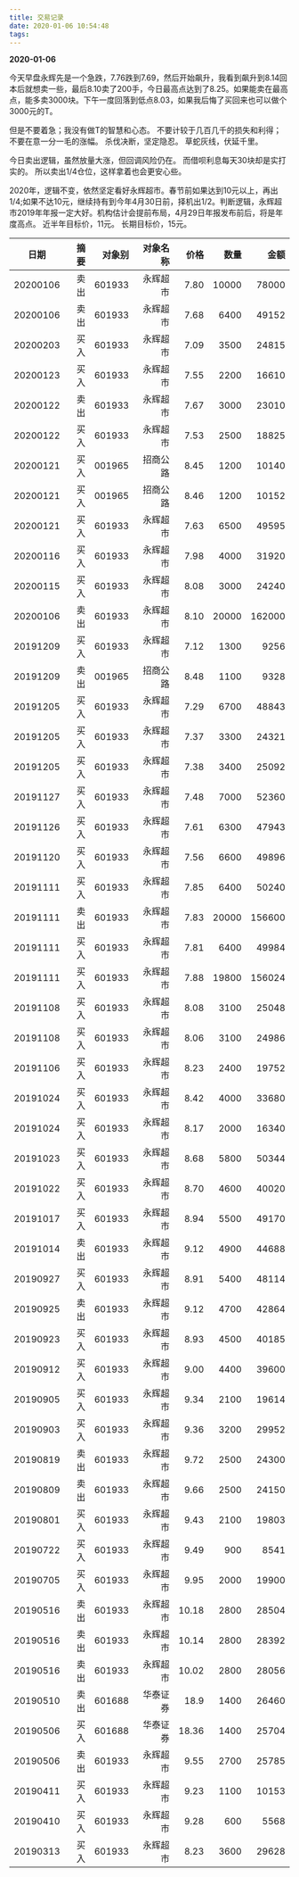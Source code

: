 ```yaml
---
title: 交易记录
date: 2020-01-06 10:54:48
tags:
---
```

**2020-01-06**

今天早盘永辉先是一个急跌，7.76跌到7.69，然后开始飙升，我看到飙升到8.14回本后就想卖一些，最后8.10卖了200手，今日最高点达到了8.25。如果能卖在最高点，能多卖3000块。下午一度回落到低点8.03，如果我后悔了买回来也可以做个3000元的T。

但是不要着急；我没有做T的智慧和心态。
不要计较于几百几千的损失和利得；
不要在意一分一毛的涨幅。
杀伐决断，坚定隐忍。
草蛇灰线，伏延千里。

今日卖出逻辑，虽然放量大涨，但回调风险仍在。
而借呗利息每天30块却是实打实的。
所以卖出1/4仓位，这样拿着也会更安心些。

2020年，逻辑不变，依然坚定看好永辉超市。春节前如果达到10元以上，再出1/4;如果不达10元，继续持有到今年4月30日前，择机出1/2。判断逻辑，永辉超市2019年年报一定大好。机构估计会提前布局，4月29日年报发布前后，将是年度高点。
近半年目标价，11元。
长期目标价，15元。


| 日期 | 摘要 | 对象别 |对象名称 |价格|数量|金额 |
|:----:|----:|----:|----:|----:|----:|----:|
| 20200106| 卖出 | 601933|永辉超市|7.80|10000|78000|
| 20200106| 卖出 | 601933|永辉超市|7.68|6400|49152|
| 20200203| 买入 | 601933|永辉超市|7.09|3500|24815|
| 20200123| 买入 | 601933|永辉超市|7.55|2200|16610|
| 20200122| 卖出 | 601933|永辉超市|7.67|3000|23010|
| 20200122| 买入 | 601933|永辉超市|7.53|2500|18825|
| 20200121| 买入 | 001965|招商公路|8.45|1200|10140|
| 20200121| 买入 | 001965|招商公路|8.46|1200|10152|
| 20200121| 买入 | 601933|永辉超市|7.63|6500|49595|
| 20200116| 买入 | 601933|永辉超市|7.98|4000|31920|
| 20200115| 买入 | 601933|永辉超市|8.08|3000|24240|
| 20200106| 卖出 | 601933|永辉超市|8.10|20000|162000|
| 20191209| 买入 | 601933|永辉超市|7.12|1300|9256|
| 20191209| 卖出 | 001965|招商公路|8.48|1100|9328|
| 20191205| 买入 | 601933|永辉超市|7.29|6700|48843|
| 20191205| 买入 | 601933|永辉超市|7.37|3300|24321|
| 20191205| 买入 | 601933|永辉超市|7.38|3400|25092|
| 20191127| 买入 | 601933|永辉超市|7.48|7000|52360|
| 20191126| 买入 | 601933|永辉超市|7.61|6300|47943|
| 20191120| 买入 | 601933|永辉超市|7.56|6600|49896|
| 20191111| 买入 | 601933|永辉超市|7.85|6400|50240|
| 20191111| 卖出 | 601933|永辉超市|7.83|20000|156600|
| 20191111| 买入 | 601933|永辉超市|7.81|6400|49984|
| 20191111| 买入 | 601933|永辉超市|7.88|19800|156024|
| 20191108| 买入 | 601933|永辉超市|8.08|3100|25048|
| 20191108| 买入 | 601933|永辉超市|8.06|3100|24986|
| 20191106| 买入 | 601933|永辉超市|8.23|2400|19752|
| 20191024| 买入 | 601933|永辉超市|8.42|4000|33680|
| 20191024| 买入 | 601933|永辉超市|8.17|2000|16340|
| 20191023| 买入 | 601933|永辉超市|8.68|5800|50344|
| 20191022| 买入 | 601933|永辉超市|8.70|4600|40020|
| 20191017| 买入 | 601933|永辉超市|8.94|5500|49170|
| 20191014| 卖出 | 601933|永辉超市|9.12|4900|44688|
| 20190927| 买入 | 601933|永辉超市|8.91|5400|48114|
| 20190925| 卖出 | 601933|永辉超市|9.12|4700|42864|
| 20190923| 买入 | 601933|永辉超市|8.93|4500|40185|
| 20190912| 买入 | 601933|永辉超市|9.00|4400|39600|
| 20190905| 买入 | 601933|永辉超市|9.34|2100|19614|
| 20190903| 买入 | 601933|永辉超市|9.36|3200|29952|
| 20190819| 卖出 | 601933|永辉超市|9.72|2500|24300|
| 20190809| 卖出 | 601933|永辉超市|9.66|2500|24150|
| 20190801| 买入 | 601933|永辉超市|9.43|2100|19803|
| 20190722| 买入 | 601933|永辉超市|9.49|900|8541|
| 20190705| 买入 | 601933|永辉超市|9.95|2000|19900|
| 20190516| 卖出 | 601933|永辉超市|10.18|2800|28504|
| 20190516| 卖出 | 601933|永辉超市|10.14|2800|28392|
| 20190516| 卖出 | 601933|永辉超市|10.02|2800|28056|
| 20190510| 卖出 | 601688|华泰证券|18.9|1400|26460|
| 20190506| 买入 | 601688|华泰证券|18.36|1400|25704|
| 20190506| 卖出 | 601933|永辉超市|9.55|2700|25785|
| 20190411| 买入 | 601933|永辉超市|9.23|1100|10153|
| 20190410| 买入 | 601933|永辉超市|9.28|600|5568|
| 20190313| 买入 | 601933|永辉超市|8.23|3600|29628|
